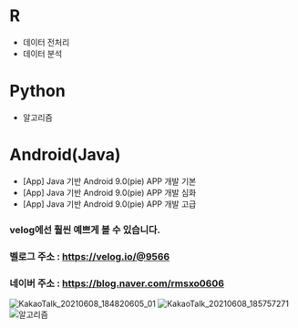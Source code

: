 # R 
 * 데이터 전처리
 * 데이터 분석

# Python
 * 알고리즘

# Android(Java)
 * [App] Java 기반 Android 9.0(pie) APP 개발 기본
 * [App] Java 기반 Android 9.0(pie) APP 개발 심화
 * [App] Java 기반 Android 9.0(pie) APP 개발 고급



### velog에선 훨씬 예쁘게 볼 수 있습니다.
### 벨로그 주소 : https://velog.io/@9566 
### 네이버 주소 : https://blog.naver.com/rmsxo0606

![KakaoTalk_20210608_184820605_01](https://user-images.githubusercontent.com/74644453/121495428-93a2aa80-ca14-11eb-91fd-6ce25b77d369.jpg)
![KakaoTalk_20210608_185757271](https://user-images.githubusercontent.com/74644453/121495452-97363180-ca14-11eb-8947-e40814f240ab.jpg)
![알고리즘](https://user-images.githubusercontent.com/74644453/121697705-46076a00-cb08-11eb-986f-5a28aa6b1513.jpg)

